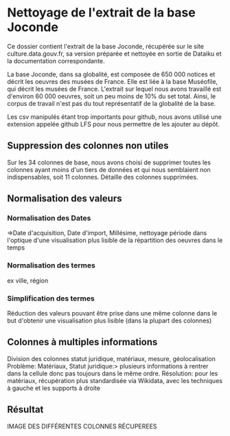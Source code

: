 # Nettoyage de l'extrait de la base Joconde
Ce dossier contient l'extrait de la base Joconde, récupérée sur le site culture.data.gouv.fr, sa version préparée et nettoyée en sortie de Dataiku et la documentation correspondante.

La base Joconde, dans sa globalité, est composée de 650 000 notices et décrit les oeuvres des musées de France. Elle est liée à la base Muséofile, qui décrit les musées de France. L'extrait sur lequel nous avons travaillé est d'environ 60 000 oeuvres, soit un peu moins de 10% du set total. Ainsi, le corpus de travail n'est pas du tout représentatif de la globalité de la base. 

Les csv manipulés étant trop importants pour github, nous avons utilisé une extension appelée github LFS pour nous permettre de les ajouter au dépôt. 
## Suppression des colonnes non utiles
Sur les 34 colonnes de base, nous avons choisi de supprimer toutes les colonnes ayant moins d'un tiers de données et qui nous semblaient non indispensables, soit 11 colonnes. Détaille des colonnes supprimées.

## Normalisation des valeurs  
### Normalisation des Dates
=>Date d'acquisition, Date d'import, Millésime, nettoyage période dans l'optique d'une visualisation plus lisible de la répartition des oeuvres dans le temps
### Normalisation des termes
ex ville, région
### Simplification des termes
Réduction des valeurs pouvant être prise dans une même colonne dans le but d'obtenir une visualisation plus lisible (dans la plupart des colonnes)
## Colonnes à multiples informations
Division des colonnes statut juridique, matériaux, mesure, géolocalisation
Problème: Matériaux, Statut juridique:> plusieurs informations à rentrer dans la cellule donc pas toujours dans le même ordre. 
Résolution: pour les matériaux, récupération plus standardisée via Wikidata, avec les techniques à gauche et les supports à droite


## Résultat

IMAGE DES DIFFÉRENTES COLONNES RÉCUPEREES
